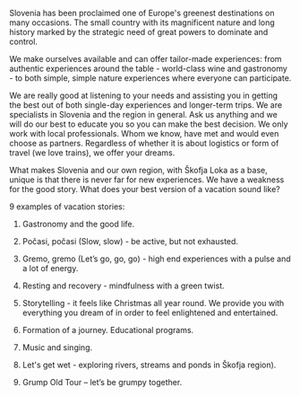 Slovenia has been proclaimed one of Europe's greenest destinations on many occasions. The small country with its magnificent nature and long history marked by the strategic need of great powers to dominate and control. 

We make ourselves available and can offer tailor-made experiences: from authentic experiences around the table - world-class wine and gastronomy - to both simple, simple nature experiences where everyone can participate. 

We are really good at listening to your needs and assisting you in getting the best out of both single-day experiences and longer-term trips. We are specialists in Slovenia and the region in general. Ask us anything and we will do our best to educate you so you can make the best decision. We only work with local professionals. Whom we know, have met and would even choose as partners. Regardless of whether it is about logistics or form of travel (we love trains), we offer your dreams. 

What makes Slovenia and our own region, with Škofja Loka as a base, unique is that there is never far for new experiences. We have a weakness for the good story. What does your best version of a vacation sound like?

9 examples of vacation stories:

1) Gastronomy and the good life. 

2) Počasi, počasi (Slow, slow) - be active, but not exhausted. 

3) Gremo, gremo (Let’s go, go, go) - high end experiences with a pulse and a lot of energy. 

4) Resting and recovery - mindfulness with a green twist. 

5) Storytelling - it feels like Christmas all year round. We provide you with everything you dream of in order to feel enlightened and entertained. 

6) Formation of a journey. Educational programs. 

7) Music and singing.

8) Let's get wet - exploring rivers, streams and ponds in Škofja region).

9) Grump Old Tour – let’s be grumpy together.

